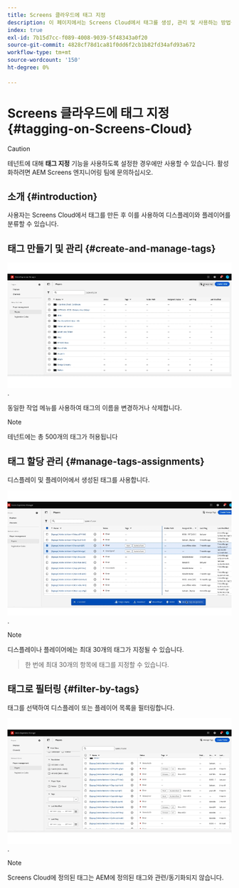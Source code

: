 ```yaml
---
title: Screens 클라우드에 태그 지정
description: 이 페이지에서는 Screens Cloud에서 태그를 생성, 관리 및 사용하는 방법을 설명합니다.
index: true
exl-id: 7b15d7cc-f089-4008-9039-5f48343a0f20
source-git-commit: 4828cf78d1ca81f0dd6f2cb1b82fd34afd93a672
workflow-type: tm+mt
source-wordcount: '150'
ht-degree: 0%

---
```


# Screens 클라우드에 태그 지정 {#tagging-on-Screens-Cloud}

>[!CAUTION]
>
>테넌트에 대해 **태그 지정** 기능을 사용하도록 설정한 경우에만 사용할 수 있습니다. 활성화하려면 AEM Screens 엔지니어링 팀에 문의하십시오.

## 소개 {#introduction}

사용자는 Screens Cloud에서 태그를 만든 후 이를 사용하여 디스플레이와 플레이어를 분류할 수 있습니다.

## 태그 만들기 및 관리 {#create-and-manage-tags}

![태그를 만듭니다](assets/tagging/create-tag.gif).

동일한 작업 메뉴를 사용하여 태그의 이름을 변경하거나 삭제합니다.

>[!NOTE]
> 
> 테넌트에는 총 500개의 태그가 허용됩니다

## 태그 할당 관리 {#manage-tags-assignments}

디스플레이 및 플레이어에서 생성된 태그를 사용합니다.

![태그 할당 관리](assets/tagging/assign-tags-to-players.gif).

>[!NOTE]
>
> 디스플레이나 플레이어에는 최대 30개의 태그가 지정될 수 있습니다.
> > 한 번에 최대 30개의 항목에 태그를 지정할 수 있습니다.

## 태그로 필터링 {#filter-by-tags}

태그를 선택하여 디스플레이 또는 플레이어 목록을 필터링합니다.

![태그로 필터링](assets/tagging/filter-by-tags.gif).

>[!NOTE]
> 
> Screens Cloud에 정의된 태그는 AEM에 정의된 태그와 관련/동기화되지 않습니다.
> 
